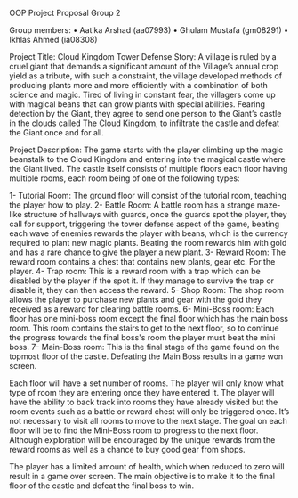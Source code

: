OOP Project Proposal Group 2

Group members:
•	Aatika Arshad (aa07993)
•	Ghulam Mustafa (gm08291)
•	Ikhlas Ahmed (ia08308)

Project Title: Cloud Kingdom Tower Defense
Story:
A village is ruled by a cruel giant that demands a significant amount of the Village’s annual crop yield as a tribute, with such a constraint, the village developed methods of producing plants more and more efficiently with a combination of both science and magic. Tired of living in constant fear, the villagers come up with magical beans that can grow plants with special abilities. Fearing detection by the Giant, they agree to send one person to the Giant’s castle in the clouds called The Cloud Kingdom, to infiltrate the castle and defeat the Giant once and for all.

Project Description:
The game starts with the player climbing up the magic beanstalk to the Cloud Kingdom and entering into the magical castle where the Giant lived. The castle itself consists of multiple floors each floor having multiple rooms, each room being of one of the following types:

1-	Tutorial Room: The ground floor will consist of the tutorial room, teaching the player how to play.
2-	Battle Room: A battle room has a strange maze-like structure of hallways with guards, once the guards spot the player, they call for support, triggering the tower defense aspect of the game, beating each wave of enemies rewards the player with beans, which is the currency required to plant new magic plants. Beating the room rewards him with gold and has a rare chance to give the player a new plant.
3-	Reward Room: The reward room contains a chest that contains new plants, gear etc. For the player.
4-	Trap room: This is a reward room with a trap which can be disabled by the player if the spot it. If they manage to survive the trap or disable it, they can then access the reward.
5-	Shop Room: The shop room allows the player to purchase new plants and gear with the gold they received as a reward for clearing battle rooms.
6-	Mini-Boss room: Each floor has one mini-boss room except the final floor which has the main boss room. This room contains the stairs to get to the next floor, so to continue the progress towards the final boss's room the player must beat the mini boss.
7-	Main-Boss room: This is the final stage of the game found on the topmost floor of the castle. Defeating the Main Boss results in a game won screen.

Each floor will have a set number of rooms. The player will only know what type of room they are entering once they have entered it. The player will have the ability to back track into rooms they have already visited but the room events such as a battle or reward chest will only be triggered once. It’s not necessary to visit all rooms to move to the next stage. The goal on each floor will be to find the Mini-Boss room to progress to the next floor. Although exploration will be encouraged by the unique rewards from the reward rooms as well as a chance to buy good gear from shops.

The player has a limited amount of health, which when reduced to zero will result in a game over screen. The main objective is to make it to the final floor of the castle and defeat the final boss to win.

